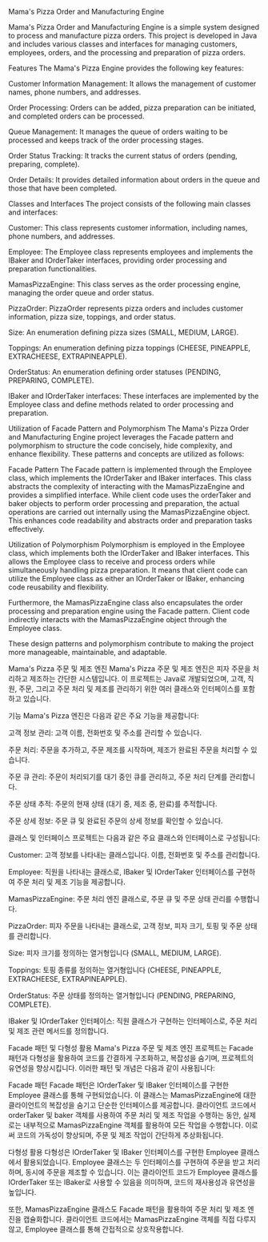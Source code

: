 Mama's Pizza Order and Manufacturing Engine

Mama's Pizza Order and Manufacturing Engine is a simple system designed to process and manufacture pizza orders. This project is developed in Java and includes various classes and interfaces for managing customers, employees, orders, and the processing and preparation of pizza orders.

Features
The Mama's Pizza Engine provides the following key features:

Customer Information Management: It allows the management of customer names, phone numbers, and addresses.

Order Processing: Orders can be added, pizza preparation can be initiated, and completed orders can be processed.

Queue Management: It manages the queue of orders waiting to be processed and keeps track of the order processing stages.

Order Status Tracking: It tracks the current status of orders (pending, preparing, complete).

Order Details: It provides detailed information about orders in the queue and those that have been completed.

Classes and Interfaces
The project consists of the following main classes and interfaces:

Customer: This class represents customer information, including names, phone numbers, and addresses.

Employee: The Employee class represents employees and implements the IBaker and IOrderTaker interfaces, providing order processing and preparation functionalities.

MamasPizzaEngine: This class serves as the order processing engine, managing the order queue and order status.

PizzaOrder: PizzaOrder represents pizza orders and includes customer information, pizza size, toppings, and order status.

Size: An enumeration defining pizza sizes (SMALL, MEDIUM, LARGE).

Toppings: An enumeration defining pizza toppings (CHEESE, PINEAPPLE, EXTRACHEESE, EXTRAPINEAPPLE).

OrderStatus: An enumeration defining order statuses (PENDING, PREPARING, COMPLETE).

IBaker and IOrderTaker interfaces: These interfaces are implemented by the Employee class and define methods related to order processing and preparation.

Utilization of Facade Pattern and Polymorphism
The Mama's Pizza Order and Manufacturing Engine project leverages the Facade pattern and polymorphism to structure the code concisely, hide complexity, and enhance flexibility. These patterns and concepts are utilized as follows:

Facade Pattern
The Facade pattern is implemented through the Employee class, which implements the IOrderTaker and IBaker interfaces. This class abstracts the complexity of interacting with the MamasPizzaEngine and provides a simplified interface. While client code uses the orderTaker and baker objects to perform order processing and preparation, the actual operations are carried out internally using the MamasPizzaEngine object. This enhances code readability and abstracts order and preparation tasks effectively.

Utilization of Polymorphism
Polymorphism is employed in the Employee class, which implements both the IOrderTaker and IBaker interfaces. This allows the Employee class to receive and process orders while simultaneously handling pizza preparation. It means that client code can utilize the Employee class as either an IOrderTaker or IBaker, enhancing code reusability and flexibility.

Furthermore, the MamasPizzaEngine class also encapsulates the order processing and preparation engine using the Facade pattern. Client code indirectly interacts with the MamasPizzaEngine object through the Employee class.

These design patterns and polymorphism contribute to making the project more manageable, maintainable, and adaptable.




Mama's Pizza 주문 및 제조 엔진
Mama's Pizza 주문 및 제조 엔진은 피자 주문을 처리하고 제조하는 간단한 시스템입니다. 이 프로젝트는 Java로 개발되었으며, 고객, 직원, 주문, 그리고 주문 처리 및 제조를 관리하기 위한 여러 클래스와 인터페이스를 포함하고 있습니다.

기능
Mama's Pizza 엔진은 다음과 같은 주요 기능을 제공합니다:

고객 정보 관리: 고객 이름, 전화번호 및 주소를 관리할 수 있습니다.

주문 처리: 주문을 추가하고, 주문 제조를 시작하며, 제조가 완료된 주문을 처리할 수 있습니다.

주문 큐 관리: 주문이 처리되기를 대기 중인 큐를 관리하고, 주문 처리 단계를 관리합니다.

주문 상태 추적: 주문의 현재 상태 (대기 중, 제조 중, 완료)를 추적합니다.

주문 상세 정보: 주문 큐 및 완료된 주문의 상세 정보를 확인할 수 있습니다.

클래스 및 인터페이스
프로젝트는 다음과 같은 주요 클래스와 인터페이스로 구성됩니다:

Customer: 고객 정보를 나타내는 클래스입니다. 이름, 전화번호 및 주소를 관리합니다.

Employee: 직원을 나타내는 클래스로, IBaker 및 IOrderTaker 인터페이스를 구현하여 주문 처리 및 제조 기능을 제공합니다.

MamasPizzaEngine: 주문 처리 엔진 클래스로, 주문 큐 및 주문 상태 관리를 수행합니다.

PizzaOrder: 피자 주문을 나타내는 클래스로, 고객 정보, 피자 크기, 토핑 및 주문 상태를 관리합니다.

Size: 피자 크기를 정의하는 열거형입니다 (SMALL, MEDIUM, LARGE).

Toppings: 토핑 종류를 정의하는 열거형입니다 (CHEESE, PINEAPPLE, EXTRACHEESE, EXTRAPINEAPPLE).

OrderStatus: 주문 상태를 정의하는 열거형입니다 (PENDING, PREPARING, COMPLETE).

IBaker 및 IOrderTaker 인터페이스: 직원 클래스가 구현하는 인터페이스로, 주문 처리 및 제조 관련 메서드를 정의합니다.


Facade 패턴 및 다형성 활용
Mama's Pizza 주문 및 제조 엔진 프로젝트는 Facade 패턴과 다형성을 활용하여 코드를 간결하게 구조화하고, 복잡성을 숨기며, 프로젝트의 유연성을 향상시킵니다. 이러한 패턴 및 개념은 다음과 같이 사용됩니다:

Facade 패턴
Facade 패턴은 IOrderTaker 및 IBaker 인터페이스를 구현한 Employee 클래스를 통해 구현되었습니다. 이 클래스는 MamasPizzaEngine에 대한 클라이언트의 복잡성을 숨기고 단순한 인터페이스를 제공합니다. 클라이언트 코드에서 orderTaker 및 baker 객체를 사용하여 주문 처리 및 제조 작업을 수행하는 동안, 실제로는 내부적으로 MamasPizzaEngine 객체를 활용하여 모든 작업을 수행합니다. 이로써 코드의 가독성이 향상되며, 주문 및 제조 작업이 간단하게 추상화됩니다.

다형성 활용
다형성은 IOrderTaker 및 IBaker 인터페이스를 구현한 Employee 클래스에서 활용되었습니다. Employee 클래스는 두 인터페이스를 구현하여 주문을 받고 처리하며, 동시에 주문을 제조할 수 있습니다. 이는 클라이언트 코드가 Employee 클래스를 IOrderTaker 또는 IBaker로 사용할 수 있음을 의미하며, 코드의 재사용성과 유연성을 높입니다.

또한, MamasPizzaEngine 클래스도 Facade 패턴을 활용하여 주문 처리 및 제조 엔진을 캡슐화합니다. 클라이언트 코드에서는 MamasPizzaEngine 객체를 직접 다루지 않고, Employee 클래스를 통해 간접적으로 상호작용합니다.
